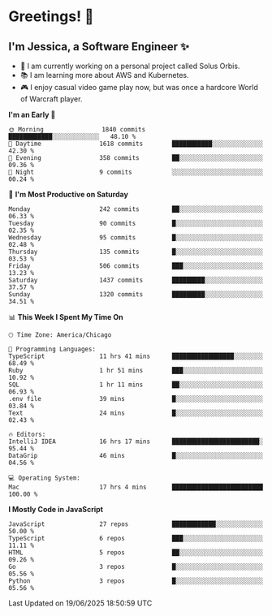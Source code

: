 # Greetings! 🧠

## I'm Jessica, a Software Engineer :sparkles:

- 🌟 I am currently working on a personal project called Solus Orbis.
- 📚 I am learning more about AWS and Kubernetes.
- 🎮 I enjoy casual video game play now, but was once a hardcore World of Warcraft player.

<!--START_SECTION:waka-->
**I'm an Early 🐤** 

```text
🌞 Morning                1840 commits        ████████████░░░░░░░░░░░░░   48.10 % 
🌆 Daytime                1618 commits        ███████████░░░░░░░░░░░░░░   42.30 % 
🌃 Evening                358 commits         ██░░░░░░░░░░░░░░░░░░░░░░░   09.36 % 
🌙 Night                  9 commits           ░░░░░░░░░░░░░░░░░░░░░░░░░   00.24 % 
```
📅 **I'm Most Productive on Saturday** 

```text
Monday                   242 commits         ██░░░░░░░░░░░░░░░░░░░░░░░   06.33 % 
Tuesday                  90 commits          █░░░░░░░░░░░░░░░░░░░░░░░░   02.35 % 
Wednesday                95 commits          █░░░░░░░░░░░░░░░░░░░░░░░░   02.48 % 
Thursday                 135 commits         █░░░░░░░░░░░░░░░░░░░░░░░░   03.53 % 
Friday                   506 commits         ███░░░░░░░░░░░░░░░░░░░░░░   13.23 % 
Saturday                 1437 commits        █████████░░░░░░░░░░░░░░░░   37.57 % 
Sunday                   1320 commits        █████████░░░░░░░░░░░░░░░░   34.51 % 
```


📊 **This Week I Spent My Time On** 

```text
🕑︎ Time Zone: America/Chicago

💬 Programming Languages: 
TypeScript               11 hrs 41 mins      █████████████████░░░░░░░░   68.49 % 
Ruby                     1 hr 51 mins        ███░░░░░░░░░░░░░░░░░░░░░░   10.92 % 
SQL                      1 hr 11 mins        ██░░░░░░░░░░░░░░░░░░░░░░░   06.93 % 
.env file                39 mins             █░░░░░░░░░░░░░░░░░░░░░░░░   03.84 % 
Text                     24 mins             █░░░░░░░░░░░░░░░░░░░░░░░░   02.43 % 

🔥 Editors: 
IntelliJ IDEA            16 hrs 17 mins      ████████████████████████░   95.44 % 
DataGrip                 46 mins             █░░░░░░░░░░░░░░░░░░░░░░░░   04.56 % 

💻 Operating System: 
Mac                      17 hrs 4 mins       █████████████████████████   100.00 % 
```

**I Mostly Code in JavaScript** 

```text
JavaScript               27 repos            ████████████░░░░░░░░░░░░░   50.00 % 
TypeScript               6 repos             ███░░░░░░░░░░░░░░░░░░░░░░   11.11 % 
HTML                     5 repos             ██░░░░░░░░░░░░░░░░░░░░░░░   09.26 % 
Go                       3 repos             █░░░░░░░░░░░░░░░░░░░░░░░░   05.56 % 
Python                   3 repos             █░░░░░░░░░░░░░░░░░░░░░░░░   05.56 % 
```




 Last Updated on 19/06/2025 18:50:59 UTC
<!--END_SECTION:waka-->

<!--
**jessikuh/jessikuh** is a ✨ _special_ ✨ repository because its `README.md` (this file) appears on your GitHub profile.

Here are some ideas to get you started:

- 🔭 I’m currently working on ...
- 🌱 I’m currently learning ...
- 👯 I’m looking to collaborate on ...
- 🤔 I’m looking for help with ...
- 💬 Ask me about ...
- 📫 How to reach me: ...
- 😄 Pronouns: ...
- ⚡ Fun fact: ...
-->
